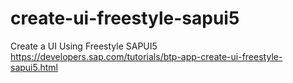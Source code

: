 # create-ui-freestyle-sapui5

Create a UI Using Freestyle SAPUI5
https://developers.sap.com/tutorials/btp-app-create-ui-freestyle-sapui5.html
